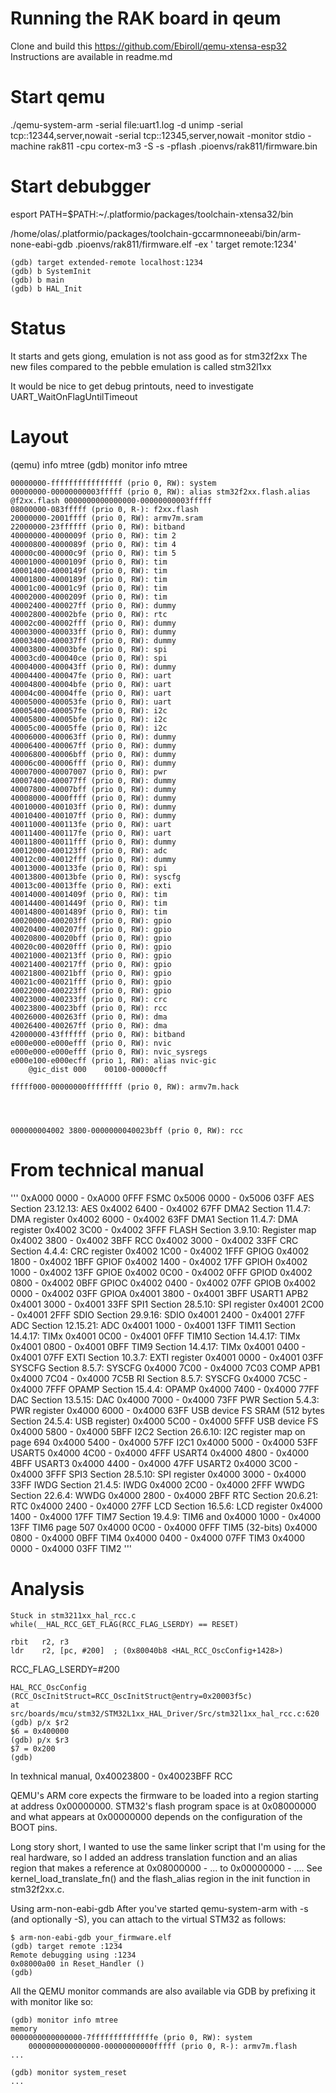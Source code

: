 # Running the RAK board in qeum
Clone and build this
https://github.com/Ebiroll/qemu-xtensa-esp32
Instructions are available in readme.md


# Start qemu

./qemu-system-arm   -serial file:uart1.log  -d unimp  -serial tcp::12344,server,nowait -serial tcp::12345,server,nowait -monitor stdio -machine rak811  -cpu cortex-m3
 -S -s  -pflash .pioenvs/rak811/firmware.bin


# Start debubgger
esport PATH=$PATH:~/.platformio/packages/toolchain-xtensa32/bin

/home/olas/.platformio/packages/toolchain-gccarmnoneeabi/bin/arm-none-eabi-gdb  .pioenvs/rak811/firmware.elf -ex ' target remote:1234'


    (gdb) target extended-remote localhost:1234
    (gdb) b SystemInit
    (gdb) b main
    (gdb) b HAL_Init

# Status
It starts and gets giong, emulation is not ass good as for stm32f2xx
The new files compared to the pebble emulation is called stm32l1xx

It would be nice to get debug printouts, need to investigate
   UART_WaitOnFlagUntilTimeout


# Layout

   (qemu) info mtree
   (gdb) monitor info mtree


    00000000-ffffffffffffffff (prio 0, RW): system
    00000000-00000000003fffff (prio 0, RW): alias stm32f2xx.flash.alias @f2xx.flash 0000000000000000-00000000003fffff
    08000000-083fffff (prio 0, R-): f2xx.flash
    20000000-2001ffff (prio 0, RW): armv7m.sram
    22000000-23ffffff (prio 0, RW): bitband
    40000000-4000009f (prio 0, RW): tim 2
    40000800-4000089f (prio 0, RW): tim 4
    40000c00-40000c9f (prio 0, RW): tim 5
    40001000-4000109f (prio 0, RW): tim
    40001400-4000149f (prio 0, RW): tim
    40001800-4000189f (prio 0, RW): tim
    40001c00-40001c9f (prio 0, RW): tim
    40002000-4000209f (prio 0, RW): tim
    40002400-400027ff (prio 0, RW): dummy
    40002800-40002bfe (prio 0, RW): rtc
    40002c00-40002fff (prio 0, RW): dummy
    40003000-400033ff (prio 0, RW): dummy
    40003400-400037ff (prio 0, RW): dummy
    40003800-40003bfe (prio 0, RW): spi
    40003cd0-400040ce (prio 0, RW): spi
    40004000-400043ff (prio 0, RW): dummy
    40004400-400047fe (prio 0, RW): uart
    40004800-40004bfe (prio 0, RW): uart
    40004c00-40004ffe (prio 0, RW): uart
    40005000-400053fe (prio 0, RW): uart
    40005400-400057fe (prio 0, RW): i2c
    40005800-40005bfe (prio 0, RW): i2c
    40005c00-40005ffe (prio 0, RW): i2c
    40006000-400063ff (prio 0, RW): dummy
    40006400-400067ff (prio 0, RW): dummy
    40006800-40006bff (prio 0, RW): dummy
    40006c00-40006fff (prio 0, RW): dummy
    40007000-40007007 (prio 0, RW): pwr
    40007400-400077ff (prio 0, RW): dummy
    40007800-40007bff (prio 0, RW): dummy
    40008000-4000ffff (prio 0, RW): dummy
    40010000-400103ff (prio 0, RW): dummy
    40010400-400107ff (prio 0, RW): dummy
    40011000-400113fe (prio 0, RW): uart
    40011400-400117fe (prio 0, RW): uart
    40011800-40011fff (prio 0, RW): dummy
    40012000-400123ff (prio 0, RW): adc
    40012c00-40012fff (prio 0, RW): dummy
    40013000-400133fe (prio 0, RW): spi
    40013800-40013bfe (prio 0, RW): syscfg
    40013c00-40013ffe (prio 0, RW): exti
    40014000-4001409f (prio 0, RW): tim
    40014400-4001449f (prio 0, RW): tim
    40014800-4001489f (prio 0, RW): tim
    40020000-400203ff (prio 0, RW): gpio
    40020400-400207ff (prio 0, RW): gpio
    40020800-40020bff (prio 0, RW): gpio
    40020c00-40020fff (prio 0, RW): gpio
    40021000-400213ff (prio 0, RW): gpio
    40021400-400217ff (prio 0, RW): gpio
    40021800-40021bff (prio 0, RW): gpio
    40021c00-40021fff (prio 0, RW): gpio
    40022000-400223ff (prio 0, RW): gpio
    40023000-400233ff (prio 0, RW): crc
    40023800-40023bff (prio 0, RW): rcc
    40026000-400263ff (prio 0, RW): dma
    40026400-400267ff (prio 0, RW): dma
    42000000-43ffffff (prio 0, RW): bitband
    e000e000-e000efff (prio 0, RW): nvic
    e000e000-e000efff (prio 0, RW): nvic_sysregs
    e000e100-e000ecff (prio 1, RW): alias nvic-gic 
        @gic_dist 000    00100-00000cff

    fffff000-00000000ffffffff (prio 0, RW): armv7m.hack




    000000004002 3800-0000000040023bff (prio 0, RW): rcc



# From technical manual
'''
0xA000 0000 - 0xA000 0FFF FSMC
0x5006 0000 - 0x5006 03FF AES Section 23.12.13: AES
0x4002 6400 - 0x4002 67FF DMA2 Section 11.4.7: DMA register
0x4002 6000 - 0x4002 63FF DMA1 Section 11.4.7: DMA register
0x4002 3C00 - 0x4002 3FFF FLASH Section 3.9.10: Register map
0x4002 3800 - 0x4002 3BFF RCC 
0x4002 3000 - 0x4002 33FF CRC Section 4.4.4: CRC register
0x4002 1C00 - 0x4002 1FFF GPIOG
0x4002 1800 - 0x4002 1BFF GPIOF
0x4002 1400 - 0x4002 17FF GPIOH
0x4002 1000 - 0x4002 13FF GPIOE
0x4002 0C00 - 0x4002 0FFF GPIOD
0x4002 0800 - 0x4002 0BFF GPIOC
0x4002 0400 - 0x4002 07FF GPIOB
0x4002 0000 - 0x4002 03FF GPIOA
0x4001 3800 - 0x4001 3BFF USART1 APB2
0x4001 3000 - 0x4001 33FF SPI1 Section 28.5.10: SPI register
0x4001 2C00 - 0x4001 2FFF SDIO Section 29.9.16: SDIO
0x4001 2400 - 0x4001 27FF ADC Section 12.15.21: ADC
0x4001 1000 - 0x4001 13FF TIM11 Section 14.4.17: TIMx
0x4001 0C00 - 0x4001 0FFF TIM10 Section 14.4.17: TIMx
0x4001 0800 - 0x4001 0BFF TIM9 Section 14.4.17: TIMx
0x4001 0400 - 0x4001 07FF EXTI Section 10.3.7: EXTI register
0x4001 0000 - 0x4001 03FF SYSCFG Section 8.5.7: SYSCFG
0x4000 7C00 - 0x4000 7C03 COMP APB1
0x4000 7C04 - 0x4000 7C5B RI Section 8.5.7: SYSCFG
0x4000 7C5C - 0x4000 7FFF OPAMP Section 15.4.4: OPAMP
0x4000 7400 - 0x4000 77FF DAC Section 13.5.15: DAC
0x4000 7000 - 0x4000 73FF PWR Section 5.4.3: PWR register
0x4000 6000 - 0x4000 63FF USB device FS SRAM (512 bytes Section 24.5.4: USB register)
0x4000 5C00 - 0x4000 5FFF USB device FS
0x4000 5800 - 0x4000 5BFF I2C2 Section 26.6.10: I2C register
map on page 694 0x4000 5400 - 0x4000 57FF I2C1
0x4000 5000 - 0x4000 53FF USART5
0x4000 4C00 - 0x4000 4FFF USART4
0x4000 4800 - 0x4000 4BFF USART3
0x4000 4400 - 0x4000 47FF USART2
0x4000 3C00 - 0x4000 3FFF SPI3 Section 28.5.10: SPI register
0x4000 3000 - 0x4000 33FF IWDG Section 21.4.5: IWDG
0x4000 2C00 - 0x4000 2FFF WWDG Section 22.6.4: WWDG
0x4000 2800 - 0x4000 2BFF RTC Section 20.6.21: RTC
0x4000 2400 - 0x4000 27FF LCD Section 16.5.6: LCD register
0x4000 1400 - 0x4000 17FF TIM7 Section 19.4.9: TIM6 and
0x4000 1000 - 0x4000 13FF TIM6 page 507
0x4000 0C00 - 0x4000 0FFF TIM5 (32-bits)
0x4000 0800 - 0x4000 0BFF TIM4
0x4000 0400 - 0x4000 07FF TIM3
0x4000 0000 - 0x4000 03FF TIM2
'''


# Analysis

    Stuck in stm3211xx_hal_rcc.c
    while(__HAL_RCC_GET_FLAG(RCC_FLAG_LSERDY) == RESET)              

    rbit   r2, r3 
    ldr    r2, [pc, #200]  ; (0x80040b8 <HAL_RCC_OscConfig+1428>) 
RCC_FLAG_LSERDY=#200


    HAL_RCC_OscConfig (RCC_OscInitStruct=RCC_OscInitStruct@entry=0x20003f5c)
    at src/boards/mcu/stm32/STM32L1xx_HAL_Driver/Src/stm32l1xx_hal_rcc.c:620
    (gdb) p/x $r2
    $6 = 0x400000
    (gdb) p/x $r3
    $7 = 0x200
    (gdb)
 

In texhnical manual, 
    0x40023800 - 0x40023BFF    RCC

 
QEMU's ARM core expects the firmware to be loaded into a region starting at address 0x00000000. STM32's flash program space is at 0x08000000 and what appears at 0x00000000 depends on the configuration of the BOOT pins.

Long story short, I wanted to use the same linker script that I'm using for the real hardware, so I added an address translation function and an alias region that makes a reference at 0x08000000 - ... to 0x00000000 - .... See kernel_load_translate_fn() and the flash_alias region in the init function in stm32f2xx.c.

Using arm-non-eabi-gdb
After you've started qemu-system-arm with -s (and optionally -S), you can attach to the virtual STM32 as follows:

    $ arm-non-eabi-gdb your_firmware.elf
    (gdb) target remote :1234
	Remote debugging using :1234
	0x08000a00 in Reset_Handler ()
	(gdb) 
All the QEMU monitor commands are also available via GDB by prefixing it with monitor like so:

	(gdb) monitor info mtree
	memory
	0000000000000000-7ffffffffffffffe (prio 0, RW): system
        0000000000000000-00000000000fffff (prio 0, R-): armv7m.flash
	...
	
	(gdb) monitor system_reset
	...